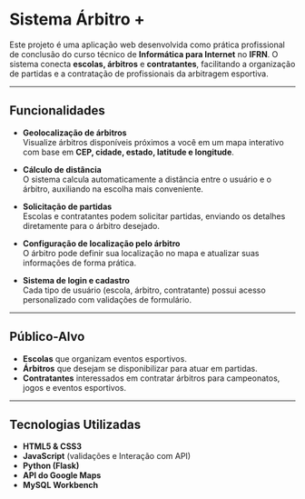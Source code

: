 #  Sistema Árbitro +

Este projeto é uma aplicação web desenvolvida como prática profissional de conclusão do curso técnico de **Informática para Internet** no **IFRN**. O sistema conecta **escolas, árbitros** e **contratantes**, facilitando a organização de partidas e a contratação de profissionais da arbitragem esportiva.

---

##  Funcionalidades

-  **Geolocalização de árbitros**  
  Visualize árbitros disponíveis próximos a você em um mapa interativo com base em **CEP, cidade, estado, latitude e longitude**.

-  **Cálculo de distância**  
  O sistema calcula automaticamente a distância entre o usuário e o árbitro, auxiliando na escolha mais conveniente.

-  **Solicitação de partidas**  
  Escolas e contratantes podem solicitar partidas, enviando os detalhes diretamente para o árbitro desejado.

-  **Configuração de localização pelo árbitro**  
  O árbitro pode definir sua localização no mapa e atualizar suas informações de forma prática.

-  **Sistema de login e cadastro**  
  Cada tipo de usuário (escola, árbitro, contratante) possui acesso personalizado com validações de formulário.

---

## Público-Alvo

-  **Escolas** que organizam eventos esportivos.  
-  **Árbitros** que desejam se disponibilizar para atuar em partidas.  
-  **Contratantes** interessados em contratar árbitros para campeonatos, jogos e eventos esportivos.

---

## Tecnologias Utilizadas

- **HTML5 & CSS3**  
- **JavaScript** (validações e Interação com API)  
- **Python (Flask)**  
- **API do Google Maps**  
- **MySQL Workbench** 
